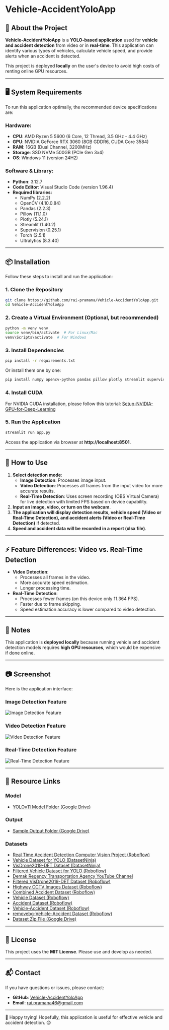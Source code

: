# Vehicle-AccidentYoloApp

## 🚗 About the Project

**Vehicle-AccidentYoloApp** is a **YOLO-based application** used for **vehicle and accident detection** from video or in **real-time**. This application can identify various types of vehicles, calculate vehicle speed, and provide alerts when an accident is detected.

This project is deployed **locally** on the user's device to avoid high costs of renting online GPU resources.

---

## 🖥️ System Requirements

To run this application optimally, the recommended device specifications are:

### **Hardware:**

-   **CPU**: AMD Ryzen 5 5600 (6 Core, 12 Thread, 3.5 GHz - 4.4 GHz)
-   **GPU**: NVIDIA GeForce RTX 3060 (8GB GDDR6, CUDA Core 3584)
-   **RAM**: 16GB (Dual Channel, 3200MHz)
-   **Storage**: SSD NVMe 500GB (PCIe Gen 3x4)
-   **OS**: Windows 11 (version 24H2)

### **Software & Library:**

-   **Python**: 3.12.7
-   **Code Editor**: Visual Studio Code (version 1.96.4)
-   **Required libraries:**
    -   NumPy (2.2.2)
    -   OpenCV (4.10.0.84)
    -   Pandas (2.2.3)
    -   Pillow (11.1.0)
    -   Plotly (5.24.1)
    -   Streamlit (1.40.2)
    -   Supervision (0.25.1)
    -   Torch (2.5.1)
    -   Ultralytics (8.3.40)

---

## 📦 Installation

Follow these steps to install and run the application:

### **1. Clone the Repository**

```sh
git clone https://github.com/rai-pramana/Vehicle-AccidentYoloApp.git
cd Vehicle-AccidentYoloApp
```

### **2. Create a Virtual Environment (Optional, but recommended)**

```sh
python -m venv venv
source venv/bin/activate  # For Linux/Mac
venv\Scripts\activate  # For Windows
```

### **3. Install Dependencies**

```sh
pip install -r requirements.txt
```

Or install them one by one:

```sh
pip install numpy opencv-python pandas pillow plotly streamlit supervision torch ultralytics
```

### **4. Install CUDA**

For NVIDIA CUDA installation, please follow this tutorial: [Setup-NVIDIA-GPU-for-Deep-Learning](https://github.com/entbappy/Setup-NVIDIA-GPU-for-Deep-Learning)

### **5. Run the Application**

```sh
streamlit run app.py
```

Access the application via browser at **http://localhost:8501**.

---

## 🔧 How to Use

1. **Select detection mode**:
    - **Image Detection**: Processes image input.
    - **Video Detection**: Processes all frames from the input video for more accurate results.
    - **Real-Time Detection**: Uses screen recording (OBS Virtual Camera) for live detection with limited FPS based on device capability.
2. **Input an image, video, or turn on the webcam**.
3. **The application will display detection results, vehicle speed (Video or Real-Time Detection), and accident alerts (Video or Real-Time Detection)** if detected.
4. **Speed and accident data will be recorded in a report (xlsx file)**.

---

## ⚡ Feature Differences: Video vs. Real-Time Detection

-   **Video Detection**:
    -   Processes all frames in the video.
    -   More accurate speed estimation.
    -   Longer processing time.
-   **Real-Time Detection**:
    -   Processes fewer frames (on this device only 11.364 FPS).
    -   Faster due to frame skipping.
    -   Speed estimation accuracy is lower compared to video detection.

---

## 📌 Notes

This application is **deployed locally** because running vehicle and accident detection models requires **high GPU resources**, which would be expensive if done online.

---

## 📷 Screenshot

Here is the application interface:

### **Image Detection Feature**

![Image Detection Feature](assets/Screenshot%20Fitur%20Deteksi%20Gambar.png)

### **Video Detection Feature**

![Video Detection Feature](assets/Screenshot%20Fitur%20Deteksi%20Video.png)

### **Real-Time Detection Feature**

![Real-Time Detection Feature](assets/Screenshot%20Fitur%20Deteksi%20Real-Time.png)

---

## 🔗 Resource Links

### **Model**

-   [YOLOv11 Model Folder (Google Drive)](https://drive.google.com/drive/folders/1NbZ9P5k6UDKcil2YTgjRtxKi4b_PV4Md?usp=sharing)

### **Output**

-   [Sample Output Folder (Google Drive)](https://drive.google.com/drive/folders/1x78DBFWLp8HuywHMbkhkHCWurJufMeEz?usp=sharing)

### **Datasets**

-   [Real Time Accident Detection Computer Vision Project (Roboflow)](https://universe.roboflow.com/puyush-fipgg/real-time-accident-detection)
-   [Vehicle Dataset for YOLO (DatasetNinja)](https://datasetninja.com/vehicle-dataset-for-yolo)
-   [VisDrone2019-DET Dataset (DatasetNinja)](https://datasetninja.com/vis-drone-2019-det)
-   [Filtered Vehicle Dataset for YOLO (Roboflow)](https://universe.roboflow.com/nyankosenseigo/vehicle-dataset-for-yolo-tzkol)
-   [Demak Regency Transportation Agency YouTube Channel](https://www.youtube.com/@cctvdishubdemak)
-   [Filtered VisDrone2019-DET Dataset (Roboflow)](https://universe.roboflow.com/nyankosenseigo/vizdrone2019-filtered)
-   [Highway CCTV Images Dataset (Roboflow)](https://universe.roboflow.com/nyankosenseigo/backup-highway-cctv-images-for-vehicle-detection-dataset-pytfy)
-   [Combined Accident Dataset (Roboflow)](https://universe.roboflow.com/nyankosenseigo/accident-unaugmented-l3c01)
-   [Vehicle Dataset (Roboflow)](https://universe.roboflow.com/nyankosenseiroku/vehicle-kxrjg)
-   [Accident Dataset (Roboflow)](https://universe.roboflow.com/nyankosenseiroku/accident-wwgfl)
-   [Vehicle-Accident Dataset (Roboflow)](https://universe.roboflow.com/nyankosenseiroku/vehicle-accident-x2puh)
-   [removebg-Vehicle-Accident Dataset (Roboflow)](https://universe.roboflow.com/nyankosenseiroku/removebg-vehicle-accident)
-   [Dataset Zip File (Google Drive)](https://drive.google.com/drive/folders/14eA7TKHhvdQLx_WlustNO3At2CsMd4q6?usp=sharing)

---

## 📜 License

This project uses the **MIT License**. Please use and develop as needed.

---

## 📬 Contact

If you have questions or issues, please contact:

-   **GitHub**: [Vehicle-AccidentYoloApp](https://github.com/rai-pramana/Vehicle-AccidentYoloApp)
-   **Email**: rai.pramana46@gmail.com

---

🚀 Happy trying! Hopefully, this application is useful for effective vehicle and accident detection. 😊
